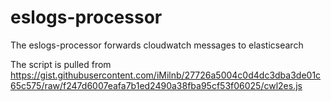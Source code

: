 # eslogs-processor
The eslogs-processor forwards cloudwatch messages to elasticsearch

The script is pulled from https://gist.githubusercontent.com/iMilnb/27726a5004c0d4dc3dba3de01c65c575/raw/f247d6007eafa7b1ed2490a38fba95cf53f06025/cwl2es.js


 